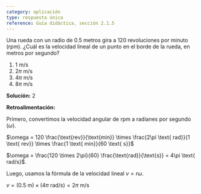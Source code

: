 ```yaml
---
category: aplicación
type: respuesta única
reference: Guía didáctica, sección 2.1.5
---
```

Una rueda con un radio de 0.5 metros gira a 120 revoluciones por minuto (rpm). ¿Cuál es la velocidad lineal de un punto en el borde de la rueda, en metros por segundo?

1. 1 m/s
2. $2\pi$ m/s
3. $4\pi$ m/s
4. $8\pi$ m/s

**Solución:** 2

**Retroalimentación:** 

Primero, convertimos la velocidad angular de rpm a radianes por segundo ($\omega$).

$\omega = 120 \frac{\text{rev}}{\text{min}} \times \frac{2\pi \text{ rad}}{1 \text{ rev}} \times \frac{1 \text{ min}}{60 \text{ s}}$

$\omega = \frac{120 \times 2\pi}{60} \frac{\text{rad}}{\text{s}} = 4\pi \text{ rad/s}$.

Luego, usamos la fórmula de la velocidad lineal $v = r\omega$.

$v = (0.5 \text{ m}) \times (4\pi \text{ rad/s}) = 2\pi \text{ m/s}$
